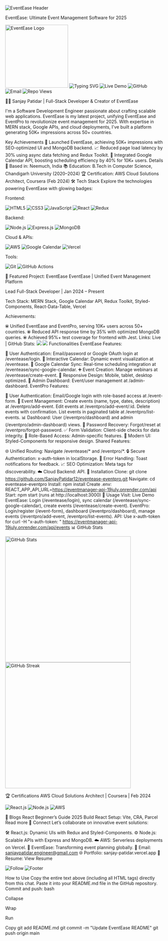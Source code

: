 <img src="https://capsule-render.vercel.app/api?type=waving&#x26;color=0E75B6&#x26;height=120§ion=header&#x26;text=EventEase&#x26;fontSize=40&#x26;fontColor=FFFFFF&#x26;animation=fadeIn" alt="EventEase Header">

EventEase: Ultimate Event Management Software for 2025

  <img src="https://mys3resources.s3.ap-south-1.amazonaws.com/LIC/eventlogo.png" alt="EventEase Logo" width="200">


  <img src="https://readme-typing-svg.herokuapp.com?font=Fira+Code&#x26;size=24&#x26;pause=600&#x26;color=0E75B6¢er=true&#x26;vCenter=true&#x26;width=800&#x26;lines=Premier+Event+Management+Platform+for+2025;Real-Time+Collaboration+and+Smart+Scheduling;Seamless+Google+Calendar+Integration;Manage+Webinars,+Sports,+Music+Events;Built+by+Sanjay+Patidar+with+MERN+Stack;Unifying+EventEase+and+EventPro+Platforms" alt="Typing SVG">


  <img src="https://img.shields.io/badge/Live_Demo-0E75B6?style=for-the-badge&#x26;logo=vercel&#x26;logoColor=white&#x26;labelColor=000000" alt="Live Demo">
  <img src="https://img.shields.io/badge/GitHub-181717?style=for-the-badge&#x26;logo=github&#x26;logoColor=white&#x26;labelColor=000000" alt="GitHub">
  <img src="https://img.shields.io/badge/Email-D14836?style=for-the-badge&#x26;logo=gmail&#x26;logoColor=white&#x26;labelColor=000000" alt="Email">
  <img src="https://komarev.com/ghpvc/?username=SanjayPatidar12&#x26;color=0e75b6&#x26;style=for-the-badge&#x26;label=Repo+Views&#x26;animation=grow" alt="Repo Views">

👨‍💻 Sanjay Patidar | Full-Stack Developer & Creator of EventEase

I'm a Software Development Engineer passionate about crafting scalable web applications. EventEase is my latest project, unifying EventEase and EventPro to revolutionize event management for 2025. With expertise in MERN stack, Google APIs, and cloud deployments, I've built a platform generating 50K+ impressions across 50+ countries.


Key Achievements
🚀 Launched EventEase, achieving 50K+ impressions with SEO-optimized UI and MongoDB backend.
📈 Reduced page load latency by 30% using async data fetching and Redux Toolkit.
🔄 Integrated Google Calendar API, boosting scheduling efficiency by 40% for 10K+ users.
Details
📍 Based in: Neemuch, India
📚 Education: B.Tech in Computer Science, Chandigarh University (2020–2024)
🏆 Certification: AWS Cloud Solutions Architect, Coursera (Feb 2024)
🛠️ Tech Stack
Explore the technologies powering EventEase with glowing badges:


Frontend:


  <img src="https://img.shields.io/badge/HTML5-E34F26?style=for-the-badge&#x26;logo=html5&#x26;logoColor=white&#x26;labelColor=000000&#x26;glow=true" alt="HTML5">
  <img src="https://img.shields.io/badge/CSS3-1572B6?style=for-the-badge&#x26;logo=css3&#x26;logoColor=white&#x26;labelColor=000000&#x26;glow=true" alt="CSS3">
  <img src="https://img.shields.io/badge/JavaScript-F7DF1E?style=for-the-badge&#x26;logo=javascript&#x26;logoColor=black&#x26;labelColor=000000&#x26;glow=true" alt="JavaScript">
  <img src="https://img.shields.io/badge/React-61DAFB?style=for-the-badge&#x26;logo=react&#x26;logoColor=black&#x26;labelColor=000000&#x26;glow=true" alt="React">
  <img src="https://img.shields.io/badge/Redux-764ABC?style=for-the-badge&#x26;logo=redux&#x26;logoColor=white&#x26;labelColor=000000&#x26;glow=true" alt="Redux">


Backend:


  <img src="https://img.shields.io/badge/Node.js-339933?style=for-the-badge&#x26;logo=nodedotjs&#x26;logoColor=white&#x26;labelColor=000000&#x26;glow=true" alt="Node.js">
  <img src="https://img.shields.io/badge/Express.js-000000?style=for-the-badge&#x26;logo=express&#x26;logoColor=white&#x26;labelColor=000000&#x26;glow=true" alt="Express.js">
  <img src="https://img.shields.io/badge/MongoDB-47A248?style=for-the-badge&#x26;logo=mongodb&#x26;logoColor=white&#x26;labelColor=000000&#x26;glow=true" alt="MongoDB">


Cloud & APIs:


  <img src="https://img.shields.io/badge/AWS-FF9900?style=for-the-badge&#x26;logo=amazonaws&#x26;logoColor=white&#x26;labelColor=000000&#x26;glow=true" alt="AWS">
  <img src="https://img.shields.io/badge/Google_Calendar-4285F4?style=for-the-badge&#x26;logo=googlecalendar&#x26;logoColor=white&#x26;labelColor=000000&#x26;glow=true" alt="Google Calendar">
  <img src="https://img.shields.io/badge/Vercel-000000?style=for-the-badge&#x26;logo=vercel&#x26;logoColor=white&#x26;labelColor=000000&#x26;glow=true" alt="Vercel">


Tools:


  <img src="https://img.shields.io/badge/Git-F05032?style=for-the-badge&#x26;logo=git&#x26;logoColor=white&#x26;labelColor=000000&#x26;glow=true" alt="Git">
  <img src="https://img.shields.io/badge/GitHub_Actions-2088FF?style=for-the-badge&#x26;logo=githubactions&#x26;logoColor=white&#x26;labelColor=000000&#x26;glow=true" alt="GitHub Actions">


🌟 Featured Project: EventEase
EventEase | Unified Event Management Platform

Lead Full-Stack Developer | Jan 2024 – Present

Tech Stack: MERN Stack, Google Calendar API, Redux Toolkit, Styled-Components, React-Data-Table, Vercel

Achievements:

⦿ Unified EventEase and EventPro, serving 10K+ users across 50+ countries.
⦿ Reduced API response time by 35% with optimized MongoDB queries.
⦿ Achieved 95%+ test coverage for frontend with Jest. Links: Live | GitHub Stats: <img src="https://img.shields.io/github/stars/SanjayPatidar12/eventease-eventpro?style=social&#x26;labelColor=000000&#x26;glow=true"> <img src="https://img.shields.io/github/forks/SanjayPatidar12/eventease-eventpro?style=social&#x26;labelColor=000000&#x26;glow=true">
Functionalities
EventEase Features:

🔐 User Authentication: Email/password or Google OAuth login at /eventease/login.
📅 Interactive Calendar: Dynamic event visualization at /eventease.
🔄 Google Calendar Sync: Real-time scheduling integration at /eventease/sync-google-calendar.
➕ Event Creation: Manage webinars at /eventease/create-event.
📱 Responsive Design: Mobile, tablet, desktop optimized.
👑 Admin Dashboard: Event/user management at /admin-dashboard.
EventPro Features:

🔐 User Authentication: Email/Google login with role-based access at /event-form.
🎉 Event Management:
Create events (name, type, dates, description) at /eventpro/add-event.
Edit events at /eventpro/add-event/:id.
Delete events with confirmation.
List events in paginated table at /eventpro/list-events.
📊 Dashboard: User (/eventpro/dashboard) and admin (/eventpro/admin-dashboard) views.
🔑 Password Recovery: Forgot/reset at /eventpro/forgot-password.
✅ Form Validation: Client-side checks for data integrity.
👑 Role-Based Access: Admin-specific features.
🎨 Modern UI: Styled-Components for responsive design.
Shared Features:

🌐 Unified Routing: Navigate /eventease/* and /eventpro/*.
🔒 Secure Authentication: x-auth-token in localStorage.
🔔 Error Handling: Toast notifications for feedback.
📈 SEO Optimization: Meta tags for discoverability.
☁️ Cloud Backend: API.
💼 Installation
Clone: git clone https://github.com/SanjayPatidar12/eventease-eventpro.git
Navigate: cd eventease-eventpro
Install: npm install
Create .env: REACT_APP_API_URL=https://eventmanager-api-19july.onrender.com/api
Start: npm start (runs at http://localhost:3000)
🚀 Usage
Visit: Live Demo
EventEase: Login (/eventease/login), sync calendar (/eventease/sync-google-calendar), create events (/eventease/create-event).
EventPro: Login/register (/event-form), dashboard (/eventpro/dashboard), manage events (/eventpro/add-event, /eventpro/list-events).
API: Use x-auth-token for curl -H "x-auth-token: <token>" https://eventmanager-api-19july.onrender.com/api/events
📊 GitHub Stats

  <img src="https://github-readme-stats.vercel.app/api?username=SanjayPatidar12&#x26;show_icons=true&#x26;theme=radical&#x26;count_private=true&#x26;border_color=0E75B6&#x26;border_radius=10" alt="GitHub Stats" width="400">
  <img src="https://github-readme-streak-stats.herokuapp.com/?user=SanjayPatidar12&#x26;theme=radical&#x26;border=0E75B6&#x26;border_radius=10" alt="GitHub Streak" width="400">

🏆 Certifications
AWS Cloud Solutions Architect | Coursera | Feb 2024

  <img src="https://img.shields.io/badge/React.js-Expert-61DAFB?logo=react&#x26;style=for-the-badge&#x26;labelColor=000000&#x26;glow=true" alt="React.js">
  <img src="https://img.shields.io/badge/Node.js-Advanced-339933?logo=nodedotjs&#x26;style=for-the-badge&#x26;labelColor=000000&#x26;glow=true" alt="Node.js">
  <img src="https://img.shields.io/badge/AWS-Certified-FF9900?logo=amazonaws&#x26;style=for-the-badge&#x26;labelColor=000000&#x26;glow=true" alt="AWS">

📝 Blogs
React Beginner’s Guide 2025
Build React Setup: Vite, CRA, Parcel
Read more
💬 Connect
Let’s collaborate on innovative event solutions:

🛠️ React.js: Dynamic UIs with Redux and Styled-Components.
⚙️ Node.js: Scalable APIs with Express and MongoDB.
☁️ AWS: Serverless deployments on Vercel.
🚀 EventEase: Transforming event planning globally. 📧 Email: sanjaypatidar.engineer@gmail.com 🌐 Portfolio: sanjay-patidar.vercel.app 📄 Resume: View Resume

  <img src="https://img.shields.io/github/followers/SanjayPatidar12?label=Follow&#x26;style=social&#x26;labelColor=000000&#x26;glow=true" alt="Follow">


  <img src="https://capsule-render.vercel.app/api?type=waving&#x26;color=0E75B6&#x26;height=120§ion=footer&#x26;animation=fadeIn" alt="Footer">

How to Use
Copy the entire text above (including all HTML tags) directly from this chat.
Paste it into your README.md file in the GitHub repository.
Commit and push:
bash

Collapse

Wrap

Run

Copy
git add README.md
git commit -m "Update EventEase README"
git push origin main
